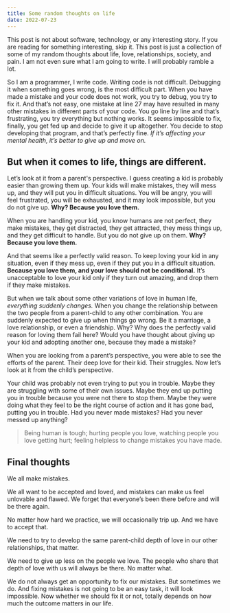 ```yaml
---
title: Some random thoughts on life
date: 2022-07-23
---
```


This post is not about software, technology, or any interesting story. If you are reading for something interesting, skip it. This post is just a collection of some of my random thoughts about life, love, relationships, society, and pain. I am not even sure what I am going to write. I will probably ramble a lot.

So I am a programmer, I write code. Writing code is not difficult. Debugging it when something goes wrong, is the most difficult part. When you have made a mistake and your code does not work, you try to debug, you try to fix it. And that’s not easy, one mistake at line 27 may have resulted in many other mistakes in different parts of your code. You go line by line and that’s frustrating, you try everything but nothing works. It seems impossible to fix, finally, you get fed up and decide to give it up altogether. You decide to stop developing that program, and that’s perfectly fine. *If it’s affecting your mental health, it’s better to give up and move on.*

## But when it comes to life, things are different. 

Let’s look at it from a parent's perspective. I guess creating a kid is probably easier than growing them up. Your kids will make mistakes, they will mess up, and they will put you in difficult situations. You will be angry, you will feel frustrated, you will be exhausted, and it may look impossible, but you do not give up. **Why? Because you love them.**

When you are handling your kid, you know humans are not perfect, they make mistakes, they get distracted, they get attracted, they mess things up, and they get difficult to handle. But you do not give up on them. **Why? Because you love them.**

And that seems like a perfectly valid reason. To keep loving your kid in any situation, even if they mess up, even if they put you in a difficult situation. **Because you love them, and your love should not be conditional.** It’s unacceptable to love your kid only if they turn out amazing, and drop them if they make mistakes.

But when we talk about some other variations of love in human life, *everything suddenly changes.* When you change the relationship between the two people from a parent-child to any other combination. You are suddenly expected to give up when things go wrong. Be it a marriage, a love relationship, or even a friendship. Why? Why does the perfectly valid reason for loving them fail here? Would you have thought about giving up your kid and adopting another one, because they made a mistake?

When you are looking from a parent’s perspective, you were able to see the efforts of the parent. Their deep love for their kid. Their struggles. Now let’s look at it from the child’s perspective.

Your child was probably not even trying to put you in trouble. Maybe they are struggling with some of their own issues. Maybe they end up putting you in trouble because you were not there to stop them. Maybe they were doing what they feel to be the right course of action and it has gone bad, putting you in trouble. Had you never made mistakes? Had you never messed up anything?

> Being human is tough; hurting people you love, watching people you love getting hurt; feeling helpless to change mistakes you have made.

## Final thoughts

We all make mistakes.

We all want to be accepted and loved, and mistakes can make us feel unlovable and flawed. We forget that everyone’s been there before and will be there again.

No matter how hard we practice, we will occasionally trip up. And we have to accept that.

We need to try to develop the same parent-child depth of love in our other relationships, that matter.

We need to give up less on the people we love. The people who share that depth of love with us will always be there. No matter what. 

We do not always get an opportunity to fix our mistakes. But sometimes we do. And fixing mistakes is not going to be an easy task, it will look impossible. Now whether we should fix it or not, totally depends on how much the outcome matters in our life.

